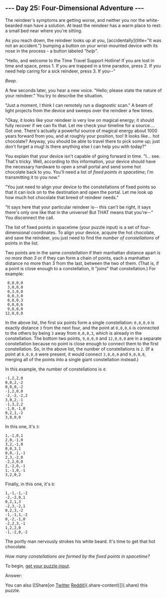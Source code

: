 --- Day 25: Four-Dimensional Adventure ---
------------------------------------------

The reindeer's symptoms are getting worse, and neither you nor the
white-bearded man have a solution. At least the reindeer has a warm
place to rest: a small bed near where you're sitting.

As you reach down, the reindeer looks up at you,
[accidentally]{title="It was not an accident."} bumping a button on your
wrist-mounted device with its nose in the process - a button labeled
*"help"*.

"Hello, and welcome to the Time Travel Support Hotline! If you are lost
in time and space, press 1. If you are trapped in a time paradox, press
2. If you need help caring for a sick reindeer, press 3. If you--"

*Beep.*

A few seconds later, you hear a new voice. "Hello; please state the
nature of your reindeer." You try to describe the situation.

"Just a moment, I think I can remotely run a diagnostic scan." A beam of
light projects from the device and sweeps over the reindeer a few times.

"Okay, it looks like your reindeer is very low on magical energy; it
should fully recover if we can fix that. Let me check your timeline for
a source.... Got one. There's actually a powerful source of magical
energy about 1000 years forward from you, and at roughly your position,
too! It looks like... hot chocolate? Anyway, you should be able to
travel there to pick some up; just don't forget a mug! Is there anything
else I can help you with today?"

You explain that your device isn't capable of going forward in time.
"I... see. That's tricky. Well, according to this information, your
device should have the necessary hardware to open a small portal and
send some hot chocolate back to you. You'll need a list of *fixed points
in spacetime*; I'm transmitting it to you now."

"You just need to align your device to the constellations of fixed
points so that it can lock on to the destination and open the portal.
Let me look up how much hot chocolate that breed of reindeer needs."

"It says here that your particular reindeer is-- this can't be right, it
says there's only one like that in the universe! But THAT means that
you're--" You disconnect the call.

The list of fixed points in spacetime (your puzzle input) is a set of
four-dimensional coordinates. To align your device, acquire the hot
chocolate, and save the reindeer, you just need to find the *number of
constellations* of points in the list.

Two points are in the same *constellation* if their manhattan distance
apart is *no more than 3* or if they can form a chain of points, each a
manhattan distance no more than 3 from the last, between the two of
them. (That is, if a point is close enough to a constellation, it
"joins" that constellation.) For example:

     0,0,0,0
     3,0,0,0
     0,3,0,0
     0,0,3,0
     0,0,0,3
     0,0,0,6
     9,0,0,0
    12,0,0,0

In the above list, the first six points form a single constellation:
`0,0,0,0` is exactly distance `3` from the next four, and the point at
`0,0,0,6` is connected to the others by being `3` away from `0,0,0,3`,
which is already in the constellation. The bottom two points, `9,0,0,0`
and `12,0,0,0` are in a separate constellation because no point is close
enough to connect them to the first constellation. So, in the above
list, the number of constellations is `2`. (If a point at `6,0,0,0` were
present, it would connect `3,0,0,0` and `9,0,0,0`, merging all of the
points into a single giant constellation instead.)

In this example, the number of constellations is `4`:

    -1,2,2,0
    0,0,2,-2
    0,0,0,-2
    -1,2,0,0
    -2,-2,-2,2
    3,0,2,-1
    -1,3,2,2
    -1,0,-1,0
    0,2,1,-2
    3,0,0,0

In this one, it's `3`:

    1,-1,0,1
    2,0,-1,0
    3,2,-1,0
    0,0,3,1
    0,0,-1,-1
    2,3,-2,0
    -2,2,0,0
    2,-2,0,-1
    1,-1,0,-1
    3,2,0,2

Finally, in this one, it's `8`:

    1,-1,-1,-2
    -2,-2,0,1
    0,2,1,3
    -2,3,-2,1
    0,2,3,-2
    -1,-1,1,-2
    0,-2,-1,0
    -2,2,3,-1
    1,2,2,0
    -1,-2,0,-2

The portly man nervously strokes his white beard. It's time to get that
hot chocolate.

*How many constellations are formed by the fixed points in spacetime?*

To begin, [get your puzzle input](25/input).

Answer:

You can also [\[Share[on
[Twitter](https://twitter.com/intent/tweet?text=%22Four%2DDimensional+Adventure%22+%2D+Day+25+%2D+Advent+of+Code+2018&url=https%3A%2F%2Fadventofcode%2Ecom%2F2018%2Fday%2F25&related=ericwastl&hashtags=AdventOfCode)
[Reddit](http://www.reddit.com/submit?url=https%3A%2F%2Fadventofcode%2Ecom%2F2018%2Fday%2F25&title=%22Four%2DDimensional+Adventure%22+%2D+Day+25+%2D+Advent+of+Code+2018)]{.share-content}\]]{.share}
this puzzle.
